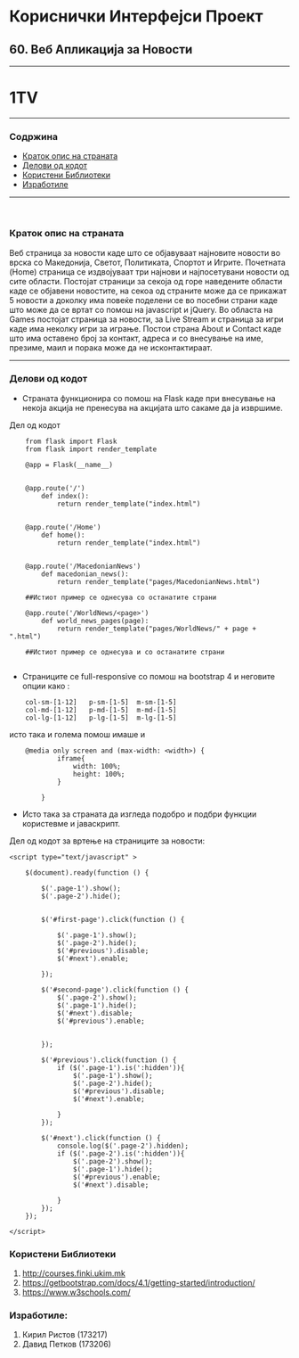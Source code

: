 # Кориснички Интерфејси Проект

## 60. Веб Апликација за Новости

<hr>

<h1>1TV</h1>

---

### Содржина

   * [Краток опис на страната](#Краток-опис-на-страната)
   * [Делови од кодот](#Делови-од-кодот)
   * [Користени Библиотеки](#Користени-библиотеки)
   * [Изработиле](#Изработиле)

<hr>
<br>


### Краток опис на страната

Веб страница за новости каде што се објавуваат најновите новости во врска со Македонија, Светот, Политиката, Спортот и Игрите.
Почетната (Home) страница се издвојуваат три најнови и најпосетувани новости од сите области. Постојат страници за секоја од горе наведените области каде се објавени новостите, на секоа од страните може да се прикажат 5 новости а доколку има повеќе поделени се во посебни страни каде што може да се вртат со помош на javascript и jQuery. Во областа на Games постојат страница за новости, за Live Stream и страница за игри каде има неколку игри за играње. Постои страна Аbout и Contact каде што има оставено број за контакт, адреса и со внесување на име, презиме, маил и порака може да не исконтактираат.

<hr>

### Делови од кодот

* Страната функционира со помош на Flask каде при внесување на некоја акција не пренесува на акцијата што сакаме да ја извршиме.

Дел од кодот

```
	from flask import Flask
	from flask import render_template

	@app = Flask(__name__)


	@app.route('/')
		def index():
    		return render_template("index.html")


	@app.route('/Home')
		def home():
    		return render_template("index.html")


	@app.route('/MacedonianNews')
		def macedonian_news():
    		return render_template("pages/MacedonianNews.html")

    ##Истиот пример се однесува со останатите страни

    @app.route('/WorldNews/<page>')
		def world_news_pages(page):
   			return render_template("pages/WorldNews/" + page + ".html")

   	##Истиот пример се однесува и со останатите страни


```

* Страниците се full-responsive со помош на bootstrap 4 и неговите опции како :
```
	col-sm-[1-12]	p-sm-[1-5]	m-sm-[1-5]
	col-md-[1-12]	p-md-[1-5]	m-md-[1-5]
	col-lg-[1-12]	p-lg-[1-5]	m-lg-[1-5]
```

исто така и голема помош имаше и
```
	@media only screen and (max-width: <width>) {
            iframe{
                width: 100%;
                height: 100%;
            }

        }
```

* Исто така за страната да изгледа подобро и подбри функции користевме и јаваскрипт.

Дел од кодот за вртење на страниците за новости:
```
<script type="text/javascript" >

    $(document).ready(function () {

        $('.page-1').show();
        $('.page-2').hide();


        $('#first-page').click(function () {

            $('.page-1').show();
            $('.page-2').hide();
            $('#previous').disable;
            $('#next').enable;

        });

        $('#second-page').click(function () {
            $('.page-2').show();
            $('.page-1').hide();
            $('#next').disable;
            $('#previous').enable;


        });

        $('#previous').click(function () {
            if ($('.page-1').is(':hidden')){
                $('.page-1').show();
                $('.page-2').hide();
                $('#previous').disable;
                $('#next').enable;

            }
        });

        $('#next').click(function () {
            console.log($('.page-2').hidden);
            if ($('.page-2').is(':hidden')){
                $('.page-2').show();
                $('.page-1').hide();
                $('#previous').enable;
                $('#next').disable;

            }
        });
    });

</script>

```


### Користени Библиотеки

1. http://courses.finki.ukim.mk
2. https://getbootstrap.com/docs/4.1/getting-started/introduction/
3. https://www.w3schools.com/


### Изработиле:
1. Кирил Ристов (173217)
2. Давид Петков (173206)
